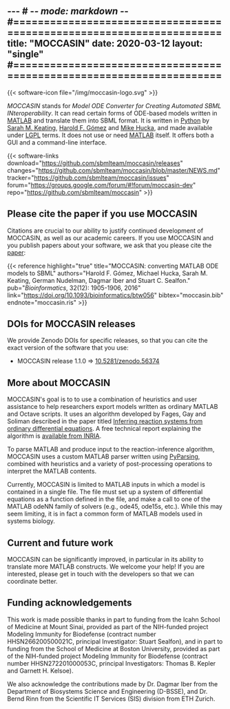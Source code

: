 --- # -*- mode: markdown -*-
#=====================================================================
title: "MOCCASIN"
date: 2020-03-12
layout: "single"
#=====================================================================
---

{{< software-icon file="/img/moccasin-logo.svg" >}}

_MOCCASIN_ stands for _Model ODE Converter for Creating Automated SBML INteroperability_.  It can read certain forms of <nobr>ODE-based</nobr> models written in [MATLAB](https://www.mathworks.com/products/matlab.html) and translate them into SBML format. It is written in [Python](https://www.python.org) by [Sarah M. Keating](https://github.com/skeating),  [Harold F. Gómez](https://bsse.ethz.ch/cobi/group/people/person-detail.MjExMzQw.TGlzdC8yMjA0LC0xMDM3ODQxNDk3.html) and [Mike Hucka](http://www.cds.caltech.edu/~mhucka/), and made available under [LGPL](https://www.gnu.org/licenses/old-licenses/lgpl-2.1.en.html) terms. It does not use or need [MATLAB](https://www.mathworks.com/products/matlab.html) itself.  It offers both a GUI and a command-line interface.

{{< software-links download="https://github.com/sbmlteam/moccasin/releases" changes="https://github.com/sbmlteam/moccasin/blob/master/NEWS.md" tracker="https://github.com/sbmlteam/moccasin/issues" forum="https://groups.google.com/forum/#!forum/moccasin-dev" repo="https://github.com/sbmlteam/moccasin" >}}


## Please cite the paper if you use MOCCASIN

Citations are crucial to our ability to justify continued development of MOCCASIN, as well as our academic careers. If you use MOCCASIN and you publish papers about your software, we ask that you please cite the [paper](http://bioinformatics.oxfordjournals.org/content/32/12/1905):

{{< reference highlight="true" title="MOCCASIN: converting MATLAB ODE models to SBML" authors="Harold F. Gómez, Michael Hucka, Sarah M. Keating, German Nudelman, Dagmar Iber and Stuart C. Sealfon." pub="_Bioinformatics_, 32(12): 1905-1906, 2016" link="https://doi.org/10.1093/bioinformatics/btw056" bibtex="moccasin.bib" endnote="moccasin.ris" >}}


## DOIs for MOCCASIN releases

We provide Zenodo DOIs for specific releases, so that you can cite the exact version of the software that you use:

* MOCCASIN release 1.1.0 ⇒ [10.5281/zenodo.56374](https://zenodo.org/record/56374)


## More about MOCCASIN

MOCCASIN's goal is to to use a combination of heuristics and user assistance to help researchers export models written as ordinary MATLAB and Octave scripts. It uses an algorithm developed by Fages, Gay and Soliman described in the paper titled [Inferring reaction systems from ordinary differential equations](http://www.sciencedirect.com/science/article/pii/S0304397514006197). A free technical report explaining the algorithm is [available from INRIA](https://hal.inria.fr/hal-01103692).

To parse MATLAB and produce input to the reaction-inference algorithm, MOCCASIN uses a custom MATLAB parser written using [PyParsing](https://github.com/pyparsing/pyparsing), combined with heuristics and a variety of post-processing operations to interpret the MATLAB contents.

Currently, MOCCASIN is limited to MATLAB inputs in which a model is contained in a single file. The file must set up a system of differential equations as a function defined in the file, and make a call to one of the MATLAB odeNN family of solvers (e.g., ode45, ode15s, etc.). While this may seem limiting, it is in fact a common form of MATLAB models used in systems biology.


## Current and future work

MOCCASIN can be significantly improved, in particular in its ability to translate more MATLAB constructs. We welcome your help! If you are interested, please get in touch with the developers so that we can coordinate better.


## Funding acknowledgements

This work is made possible thanks in part to funding from the Icahn School of Medicine at Mount Sinai, provided as part of the NIH-funded project Modeling Immunity for Biodefense (contract number HHSN266200500021C, principal Investigator: Stuart Sealfon), and in part to funding from the School of Medicine at Boston University, provided as part of the NIH-funded project Modeling Immunity for Biodefense (contract number HHSN272201000053C, principal Investigators: Thomas B. Kepler and Garnett H. Kelsoe).

We also acknowledge the contributions made by Dr. Dagmar Iber from the Department of Biosystems Science and Engineering (D-BSSE), and Dr. Bernd Rinn from the Scientific IT Services (SIS) division from ETH Zurich.
